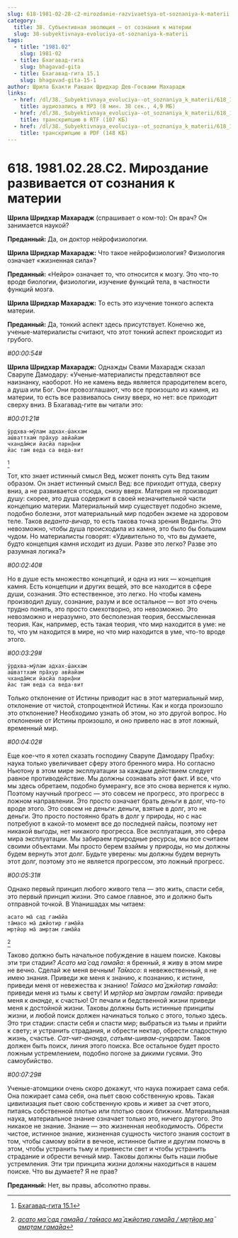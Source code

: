 ```yaml
---
slug: 618-1981-02-28-c2-mirozdanie-razvivaetsya-ot-soznaniya-k-materii
category:
  title: 38. Субъективная эволюция — от сознания к материи
  slug: 38-subyektivnaya-evoluciya-ot-soznaniya-k-materii
tags:
  - title: "1981.02"
    slug: 1981-02
  - title: Бхагавад-гита
    slug: bhagavad-gita
  - title: Бхагавад-гита 15.1
    slug: bhagavad-gita-15-1
author: Шрила Бхакти Ракшак Шридхар Дев-Госвами Махарадж
links:
  - href: /dl/38._Subyektivnaya_evoluciya--ot_soznaniya_k_materii/618_1981.02.28.C2_SridharMj_Mirozdanie_razvivaetsya_ot_soznaniya_k_materii.mp3
    title: аудиозапись в MP3 (8 мин. 38 сек., 4,9 МБ)
  - href: /dl/38._Subyektivnaya_evoluciya--ot_soznaniya_k_materii/618_1981.02.28.C2_SridharMj_Mirozdanie_razvivaetsya_ot_soznaniya_k_materii.rtf
    title: транскрипцию в RTF (107 КБ)
  - href: /dl/38._Subyektivnaya_evoluciya--ot_soznaniya_k_materii/618_1981.02.28.C2_SridharMj_Mirozdanie_razvivaetsya_ot_soznaniya_k_materii.pdf
    title: транскрипцию в PDF (148 КБ)
---
```


# 618. 1981.02.28.C2. Мироздание развивается от сознания к материи

**Шрила Шридхар Махарадж** (спрашивает о ком-то): Он врач? Он занимается наукой?

**Преданный:** Да, он доктор нейрофизиологии.

**Шрила Шридхар Махарадж:** Что такое нейрофизиология? Физиология означает «жизненная сила»?

**Преданный:** «Нейро» означает то, что относится к мозгу. Это что-то вроде биологии, физиологии, изучение функций тела, в частности функций мозга.

**Шрила Шридхар Махарадж:** То есть это изучение тонкого аспекта материи.

**Преданный:** Да, тонкий аспект здесь присутствует. Конечно же, ученые-материалисты считают, что этот тонкий аспект происходит из грубого.

*#00:00:54#*

**Шрила Шридхар Махарадж:** Однажды Свами Махарадж сказал Сварупе Дамодару: «Ученые-материалисты представляют все наизнанку, наоборот. Но не камень ведь является прародителем всего, а душа или Бог. Они провозглашают, что все произошло из камня, из материи, то есть все развивалось снизу вверх, но нет: все приходит сверху вниз. В Бхагавад-гите вы читали это:

*#00:01:21#*

    ӯрдхва-мӯлам адхах̣-ш́акхам
    аш́ваттхам̇ пра̄хур авйайам
    чханда̄м̇си йасйа парн̣а̄ни
    йас там̇ веда са веда-вит
[^_ftn1]

Тот, кто знает истинный смысл Вед, может понять суть Вед таким образом. Он знает истинный смысл Вед: все приходит оттуда, сверху вниз, а не развивается отсюда, снизу вверх. Материя не производит душу: скорее, это душа содержит в своей незначительной части концепцию материи. Материальный мир существует подобно экземе, подобно болезни, этот материальный мир подобен экземе на здоровом теле. Таков *веданта-вичар*, то есть такова точка зрения Веданты. Это невозможно, чтобы душа происходила из камня, это было бы большим чудом. Но материалисты говорят: «Удивительно то, что вы думаете, будто концепция камня исходит из души. Разве это легко? Разве это разумная логика?»

*#00:02:40#*

Но в душе есть множество концепций, и одна из них — концепция камня. Есть концепции и других вещей, это все находится в сфере души, сознания. Это естественное, это легко. Но чтобы камень производил душу, сознание, разум и все остальное — вот это очень трудно понять, это просто смехотворно, это невозможно. Это невозможно и неразумно, это бесполезная теория, бессмысленная теория. Как, например, есть такая теория, что мир находится в уме: не то, что ум находится в мире, но что мир находится в уме, что-то вроде этого.

*#00:03:29#*

    ӯрдхва-мӯлам адхах̣-ш́акхам
    аш́ваттхам̇ пра̄хур авйайам
    чханда̄м̇си йасйа парн̣а̄ни
    йас там̇ веда са веда-вит

Только отклонение от Истины приводит нас в этот материальный мир, отклонение от чистой, стопроцентной Истины. Как и когда произошло это отклонение? Необходимо узнать об этом, но это другой вопрос. Но отклонение от Истины произошло, и оно привело нас в этот ложный, временный мир.

*#00:04:02#*

Еще кое-что я хотел сказать господину Сварупе Дамодару Прабху: наука только увеличивает сферу этого бренного мира. Но согласно Ньютону в этом мире эксплуатации за каждым действием следует равное противодействие. Мы должны сознавать этот факт. И все, что мы здесь обретаем, подобно бумерангу, все это снова вернется к нулю. Поэтому научный прогресс — это совсем не прогресс, это прогресс в ложном направлении. Это просто означает брать деньги в долг, что-то вроде этого. Это совсем не деньги: деньги, взятые в долг, это не деньги. Это просто постоянно брать в долг у природы, но с нас потребуют в какой-то момент все до последней пайсы, поэтому нет никакой выгоды, нет никакого прогресса. Все эксплуатация, это сфера мира эксплуатации. Мы забираем природные ресурсы, мы все считаем своими объектами. Мы просто берем взаймы у природы, но мы должны будем вернуть этот долг. Будьте уверены: мы должны будем вернуть этот долг, поэтому это не является прогрессом, это ложный прогресс.

*#00:05:31#*

Однако первый принцип любого живого тела — это жить, спасти себя, это первый принцип жизни. Это самое главное, это и должно быть отправной точкой. В Упанишадах мы читаем:

    асато ма̄ сад гама̄йа
    та̄масо ма̄ джйотир гама̄йа
    мр̣тйор ма̄ амр̣там гама̄йа
[^_ftn2]

Таково должно быть начальное побуждение в нашем поиске. Каковы эти три стадии? *Асато ма̄ сад гама̄йа*: я бренный, я живу в этом мире не вечно. Сделай же меня вечным! *Та̄масо*: я невежественный, я не имею знания. Приведи же меня к знанию, к познанию, к истине, приведи меня от невежества к знанию! *Та̄масо ма̄ джйотир гама̄йа*: приведи меня из тьмы к свету! И *мр̣тйор ма̄ амр̣там гама̄йа*: приведи меня к *ананде*, к счастью! От печали и бедственной жизни приведи меня к достойной жизни. Таковы должны быть истинные принципы жизни, и любой поиск должен начинаться только с этого, только здесь. Это три стадии: спасти себя и спасти мир; выбраться из тьмы и прийти к свету; и устранить страдания, и обрести нектар, обрести сладостную жизнь, счастье. *Сат-чит-ананда*, *сатьям-шивам-сундарам*. Таков должен быть поиск, линия этого поиска. Все остальное будет просто ложным устремлением, подобно погоне за дикими гусями. Это самоубийство.

*#00:07:29#*

Ученые-атомщики очень скоро докажут, что наука пожирает сама себя. Она пожирает сама себя, она пьет свою собственную кровь. Такая цивилизация пьет свою собственную кровь и живет за счет этого, питаясь собственной плотью или плотью своих ближних. Материальная наука, материальное знание означает только это, ничего другого. Это никакое не знание. Знание — это жизненная необходимость. Обрести чистое, истинное знание, жизненная сущность чистого знания состоит в том, чтобы самому войти в вечное, истинное бытие и другим помочь в этом, чтобы устранить тьму и привнести свет и чтобы устранить страдание и обрести вечный мир. Таковы должны быть наши любые устремления. Эти три принципа жизни должны находиться в нашем поиске. Что вы думаете? Я не прав?

**Преданный:** Нет, вы правы, абсолютно правы.



[^_ftn1]: [Бхагавад-гита 15.1](../notes/bhagavad-gita/bhagavad-gita-15-1.md)

[^_ftn2]: [*асато ма̄ сад гама̄йа / та̄масо ма̄ джйотир гама̄йа / мр̣тйор ма̄ амр̣там гама̄йа*](../notes/shloka/asato-ma-sad-gamaja.md)
